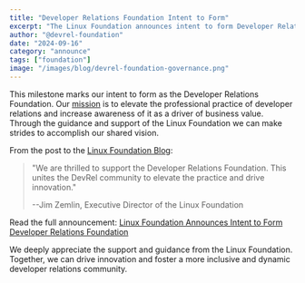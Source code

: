 ```yaml
---
title: "Developer Relations Foundation Intent to Form"
excerpt: "The Linux Foundation announces intent to form Developer Relations Foundation."
author: "@devrel-foundation"
date: "2024-09-16"
category: "announce"
tags: ["foundation"]
image: "/images/blog/devrel-foundation-governance.png"
---
```


This milestone marks our intent to form as the Developer Relations Foundation. Our [mission](/about/mission) is to elevate the professional practice of developer relations and increase awareness of it as a driver of business value. Through the guidance and support of the Linux Foundation we can make strides to accomplish our shared vision.

From the post to the [Linux Foundation Blog](https://www.linuxfoundation.org/press/linux-foundation-announces-intent-to-form-developer-relations-foundation):

> "We are thrilled to support the Developer Relations Foundation. This unites the DevRel community to elevate the practice and drive innovation."
>  
> --Jim Zemlin, Executive Director of the Linux Foundation

Read the full announcement: [Linux Foundation Announces Intent to Form Developer Relations Foundation](https://www.linuxfoundation.org/press/linux-foundation-announces-intent-to-form-developer-relations-foundation)

We deeply appreciate the support and guidance from the Linux Foundation. Together, we can drive innovation and foster a more inclusive and dynamic developer relations community.